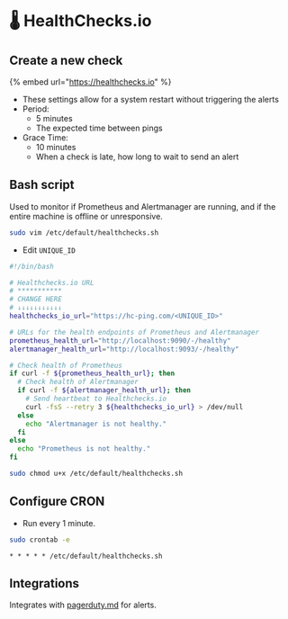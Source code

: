 # 🌡️ HealthChecks.io

## Create a new check

{% embed url="https://healthchecks.io" %}

* These settings allow for a system restart without triggering the alerts
* Period:
  * 5 minutes
  * The expected time between pings
* Grace Time:
  * 10 minutes
  * When a check is late, how long to wait to send an alert

## Bash script

Used to monitor if Prometheus and Alertmanager are running, and if the entire machine is offline or unresponsive.

```bash
sudo vim /etc/default/healthchecks.sh
```

* Edit `UNIQUE_ID`

```bash
#!/bin/bash

# Healthchecks.io URL
# ***********
# CHANGE HERE
# ↓↓↓↓↓↓↓↓↓↓↓
healthchecks_io_url="https://hc-ping.com/<UNIQUE_ID>"

# URLs for the health endpoints of Prometheus and Alertmanager
prometheus_health_url="http://localhost:9090/-/healthy"
alertmanager_health_url="http://localhost:9093/-/healthy"

# Check health of Prometheus
if curl -f ${prometheus_health_url}; then
  # Check health of Alertmanager
  if curl -f ${alertmanager_health_url}; then
    # Send heartbeat to Healthchecks.io
    curl -fsS --retry 3 ${healthchecks_io_url} > /dev/null
  else
    echo "Alertmanager is not healthy."
  fi
else
  echo "Prometheus is not healthy."
fi
```

```bash
sudo chmod u+x /etc/default/healthchecks.sh
```

## Configure CRON

* Run every 1 minute.

```bash
sudo crontab -e
```

```
* * * * * /etc/default/healthchecks.sh
```

## Integrations

Integrates with [pagerduty.md](pagerduty.md "mention") for alerts.
